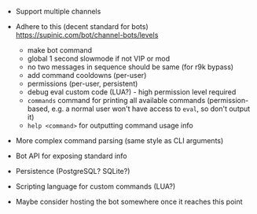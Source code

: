* Support multiple channels
* Adhere to this (decent standard for bots) https://supinic.com/bot/channel-bots/levels
  * make bot command
  * global 1 second slowmode if not VIP or mod
  * no two messages in sequence should be same (for r9k bypass)
  * add command cooldowns (per-user)
  * permissions (per-user, persistent)
  * debug eval custom code (LUA?) - high permission level required
  * `commands` command for printing all available commands (permission-based, e.g. a normal user won't have access to `eval`, so don't output it)
  * `help <command>` for outputting command usage info
* More complex command parsing (same style as CLI arguments)
* Bot API for exposing standard info
* Persistence (PostgreSQL? SQLite?)
* Scripting language for custom commands (LUA?)

* Maybe consider hosting the bot somewhere once it reaches this point